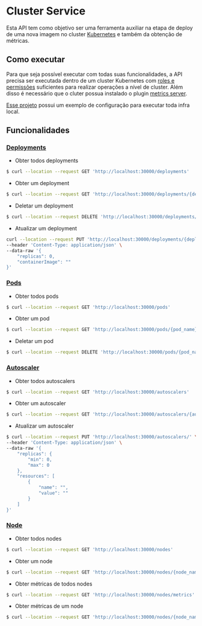 # Cluster Service

Esta API tem como objetivo ser uma ferramenta auxiliar na etapa de deploy de uma nova imagem no cluster [Kubernetes](https://kubernetes.io/) e também da obtenção de métricas.


## Como executar

Para que seja possível executar com todas suas funcionalidades, a API precisa ser executada dentro de um cluster Kubernetes com [roles e permissões](https://kubernetes.io/docs/reference/access-authn-authz/rbac/) suficientes para realizar operações a nível de cluster. Além disso é necessário que o cluter possua instalado o plugin [metrics server](https://github.com/kubernetes-sigs/metrics-server). 

[Esse projeto](https://github.com/Ayrton02/cluster-infra) possui um exemplo de configuração para executar toda infra local.

## Funcionalidades

### [Deployments](https://kubernetes.io/docs/concepts/workloads/controllers/deployment/)

* Obter todos deployments

```sh
$ curl --location --request GET 'http://localhost:30000/deployments'
```

* Obter um deployment

```sh
$ curl --location --request GET 'http://localhost:30000/deployments/{deployment_name}'
```

* Deletar um deployment

```sh
$ curl --location --request DELETE 'http://localhost:30000/deployments/{deployment_name}'
```

* Atualizar um deployment

```sh
curl --location --request PUT 'http://localhost:30000/deployments/{deployment_name}' \
--header 'Content-Type: application/json' \
--data-raw '{
    "replicas": 0,
    "containerImage": ""
}'
```

### [Pods](https://kubernetes.io/docs/concepts/workloads/pods/)

* Obter todos pods

```sh
$ curl --location --request GET 'http://localhost:30000/pods'
```

* Obter um pod

```sh
$ curl --location --request GET 'http://localhost:30000/pods/{pod_name}'
```

* Deletar um pod

```sh
$ curl --location --request DELETE 'http://localhost:30000/pods/{pod_name}'
```

### [Autoscaler](https://kubernetes.io/docs/tasks/run-application/horizontal-pod-autoscale/)


* Obter todos autoscalers

```sh
$ curl --location --request GET 'http://localhost:30000/autoscalers'
```

* Obter um autoscaler

```sh
$ curl --location --request GET 'http://localhost:30000/autoscalers/{autoscaler_name}'
```

* Atualizar um autoscaler

```sh
$ curl --location --request PUT 'http://localhost:30000/autoscalers/' \
--header 'Content-Type: application/json' \
--data-raw '{
    "replicas": {
        "min": 0,
        "max": 0
    },
    "resources": [
        {
            "name": "",
            "value": ""
        }
    ]
}'
```

### [Node](https://kubernetes.io/docs/concepts/architecture/nodes/)

* Obter todos nodes

```sh
$ curl --location --request GET 'http://localhost:30000/nodes'
```

* Obter um node

```sh
$ curl --location --request GET 'http://localhost:30000/nodes/{node_name}'
```

* Obter métricas de todos nodes

```sh
$ curl --location --request GET 'http://localhost:30000/nodes/metrics'
```

* Obter métricas de um node

```sh
$ curl --location --request GET 'http://localhost:30000/nodes/{node_name}/metrics'
```
